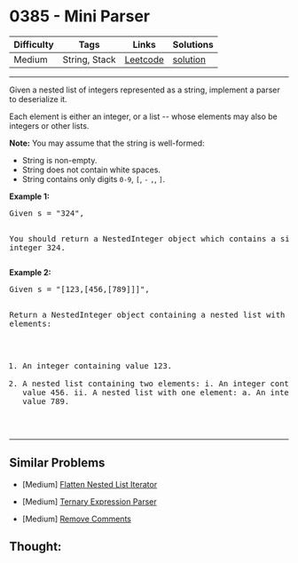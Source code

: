 # 0385 - Mini Parser

Difficulty  | Tags | Links | Solutions
----------- | ---- | ----- | -----
Medium | String, Stack | [Leetcode](https://leetcode.com/problems/mini-parser) | [solution](https://leetcode.com/problems/mini-parser/solution/)


-----------

<p>Given a nested list of integers represented as a string, implement a parser to deserialize it.</p>

<p>Each element is either an integer, or a list -- whose elements may also be integers or other lists.</p>

<p><b>Note:</b>
You may assume that the string is well-formed:
<ul>
<li>String is non-empty.</li>
<li>String does not contain white spaces.</li>
<li>String contains only digits <code>0-9</code>, <code>[</code>, <code>-</code> <code>,</code>, <code>]</code>.</li>
</ul>
</p>

<p><b>Example 1:</b>
<pre>
Given s = "324",

You should return a NestedInteger object which contains a single integer 324.
</pre>
</p>

<p><b>Example 2:</b>
<pre>
Given s = "[123,[456,[789]]]",

Return a NestedInteger object containing a nested list with 2 elements:

1. An integer containing value 123.
2. A nested list containing two elements:
    i.  An integer containing value 456.
    ii. A nested list with one element:
         a. An integer containing value 789.
</pre>
</p>

-----------


## Similar Problems

- [Medium] [Flatten Nested List Iterator](flatten-nested-list-iterator)

- [Medium] [Ternary Expression Parser](ternary-expression-parser)

- [Medium] [Remove Comments](remove-comments)




## Thought:
